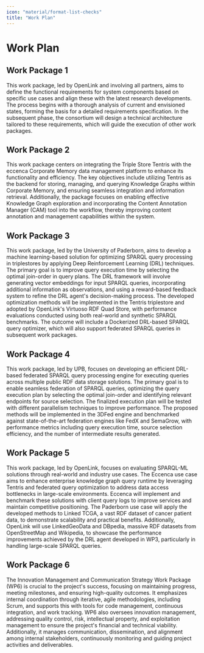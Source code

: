 ```yaml
---
icon: "material/format-list-checks"
title: "Work Plan"
---
```

# Work Plan

## Work Package 1

This work package, led by OpenLink and involving all partners, aims to define the functional requirements for system components based on specific use cases and align these with the latest research developments. The process begins with a thorough analysis of current and envisioned states, forming the basis for a detailed requirements specification. In the subsequent phase, the consortium will design a technical architecture tailored to these requirements, which will guide the execution of other work packages.

## Work Package 2

This work package centers on integrating the Triple Store Tentris with the eccenca Corporate Memory data management platform to enhance its functionality and efficiency. The key objectives include utilizing Tentris as the backend for storing, managing, and querying Knowledge Graphs within Corporate Memory, and ensuring seamless integration and information retrieval. Additionally, the package focuses on enabling effective Knowledge Graph exploration and incorporating the Content Annotation Manager (CAM) tool into the workflow, thereby improving content annotation and management capabilities within the system.

## Work Package 3

This work package, led by the University of Paderborn, aims to develop a machine learning-based solution for optimizing SPARQL query processing in triplestores by applying Deep Reinforcement Learning (DRL) techniques. The primary goal is to improve query execution time by selecting the optimal join-order in query plans. The DRL framework will involve generating vector embeddings for input SPARQL queries, incorporating additional information as observations, and using a reward-based feedback system to refine the DRL agent's decision-making process. The developed optimization methods will be implemented in the Tentris triplestore and adopted by OpenLink's Virtuoso RDF Quad Store, with performance evaluations conducted using both real-world and synthetic SPARQL benchmarks. The outcome will include a Dockerized DRL-based SPARQL query optimizer, which will also support federated SPARQL queries in subsequent work packages.


## Work Package 4

This work package, led by UPB, focuses on developing an efficient DRL-based federated SPARQL query processing engine for executing queries across multiple public RDF data storage solutions. The primary goal is to enable seamless federation of SPARQL queries, optimizing the query execution plan by selecting the optimal join-order and identifying relevant endpoints for source selection. The finalized execution plan will be tested with different parallelism techniques to improve performance. The proposed methods will be implemented in the 3DFed engine and benchmarked against state-of-the-art federation engines like FedX and SemaGrow, with performance metrics including query execution time, source selection efficiency, and the number of intermediate results generated.

## Work Package 5

This work package, led by OpenLink, focuses on evaluating SPARQL-ML solutions through real-world and industry use cases. The Eccenca use case aims to enhance enterprise knowledge graph query runtime by leveraging Tentris and federated query optimization to address data access bottlenecks in large-scale environments. Eccenca will implement and benchmark these solutions with client query logs to improve services and maintain competitive positioning. The Paderborn use case will apply the developed methods to Linked TCGA, a vast RDF dataset of cancer patient data, to demonstrate scalability and practical benefits. Additionally, OpenLink will use LinkedGeoData and DBpedia, massive RDF datasets from OpenStreetMap and Wikipedia, to showcase the performance improvements achieved by the DRL agent developed in WP3, particularly in handling large-scale SPARQL queries.

## Work Package 6

The Innovation Management and Communication Strategy Work Package (WP6) is crucial to the project's success, focusing on maintaining progress, meeting milestones, and ensuring high-quality outcomes. It emphasizes internal coordination through iterative, agile methodologies, including Scrum, and supports this with tools for code management, continuous integration, and work tracking. WP6 also oversees innovation management, addressing quality control, risk, intellectual property, and exploitation management to ensure the project's financial and technical viability. Additionally, it manages communication, dissemination, and alignment among internal stakeholders, continuously monitoring and guiding project activities and deliverables.